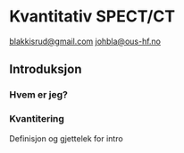 # Kvantitativ SPECT/CT
blakkisrud@gmail.com
johbla@ous-hf.no

## Introduksjon

### Hvem er jeg?

### Kvantitering

Definisjon og gjettelek for intro

<!--stackedit_data:
eyJoaXN0b3J5IjpbMTUyNTQ1MDc5OCwtMTAwODU0ODExNCwtNj
M5NDAyMjg0LC0xMDA4NTQ4MTE0XX0=
-->